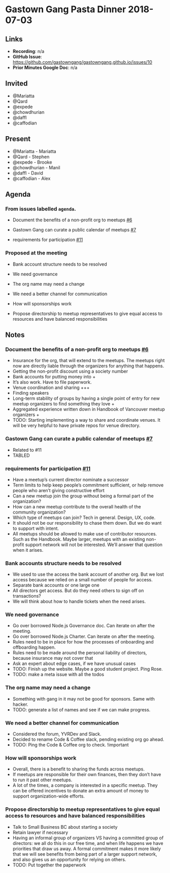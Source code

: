 # Gastown Gang Pasta Dinner 2018-07-03

## Links

* **Recording**: n/a
* **GitHub Issue**: https://github.com/gastowngang/gastowngang.github.io/issues/10
* **Prior Minutes Google Doc**: n/a

## Invited
* @Mariatta
* @Qard
* @expede
* @chowdhurian
* @daffl
* @caffodian

## Present
* @Mariatta - Mariatta
* @Qard - Stephen
* @expede - Brooke
* @chowdhurian - Manil
* @daffl - David
* @caffodian - Alex

## Agenda

### From issues labelled `agenda`.

* Document the benefits of a non-profit org to meetups [#6](https://github.com/gastowngang/gastowngang.github.io/issues/6)

* Gastown Gang can curate a public calendar of meetups [#7](https://github.com/gastowngang/gastowngang.github.io/issues/7)

* requirements for participation [#11](https://github.com/gastowngang/gastowngang.github.io/issues/11)

### Proposed at the meeting

* Bank account structure needs to be resolved 

* We need governance

* The org name may need a change

* We need a better channel for communication

* How will sponsorships work

* Propose directorship to meetup representatives to give equal access to resources and have balanced responsibilities

## Notes

### Document the benefits of a non-profit org to meetups [#6](https://github.com/gastowngang/gastowngang.github.io/issues/6)
* Insurance for the org, that will extend to the meetups. The meetups right now are directly liable through the organizers for anything that happens.
* Getting the non-profit discount using a society number
* Bank accounts for putting money into +
* It’s also work. Have to file paperwork.
* Venue coordination and sharing +++
* Finding speakers
* Long-term stability of groups by having a single point of entry for new meetup organizers to find something they love +
* Aggregated experience written down in Handbook of Vancouver meetup organizers +
* TODO: Starting implementing a way to share and coordinate venues. It will be very helpful to have private repos for venue directory.

### Gastown Gang can curate a public calendar of meetups [#7](https://github.com/gastowngang/gastowngang.github.io/issues/7)
* Related to #11
* TABLED

### requirements for participation [#11](https://github.com/gastowngang/gastowngang.github.io/issues/11)
* Have a meetup’s current director nominate a successor
* Term limits to help keep people’s commitment sufficient, or help remove people who aren’t giving constructive effort
* Can a new meetup join the group without being a formal part of the organization?
* How can a new meetup contribute to the overall health of the community organization?
* Which type of meetups can join? Tech in general. Design, UX, code.
* It should not be our responsibility to chase them down. But we do want to support with intent.
* All meetups should be allowed to make use of contributor resources. Such as the Handbook. Maybe larger, meetups with an existing non-profit support network will not be interested. We’ll answer that question when it arises.

### Bank accounts structure needs to be resolved 
* We used to use the access the bank account of another org. But we lost access because we relied on a small number of people for access.
* Separate bank accounts or one large one
* All directors get access. But do they need others to sign off on transactions?
* We will think about how to handle tickets when the need arises.

### We need governance
* Go over borrowed Node.js Governance doc. Can iterate on after the meeting.
* Go over borrowed Node.js Charter. Can iterate on after the meeting.
* Rules need to be in place for how the processes of onboarding and offboarding happen.
* Rules need to be made around the personal liability of directors, because insurance may not cover that
* Ask an expert about edge cases, if we have unusual cases
* TODO: Finish up the website. Maybe a good student project. Ping Rose.
* TODO: make a meta issue with all the todos

### The org name may need a change
* Something with gang in it may not be good for sponsors. Same with hacker.
* TODO: generate a list of names and see if we can make progress.

### We need a better channel for communication
* Considered the forum, YVRDev and Slack.
* Decided to rename Code & Coffee slack, pending existing org go ahead.
* TODO: Ping the Code & Coffee org to check. !important

### How will sponsorships work
* Overall, there is a benefit to sharing the funds across meetups.
* If meetups are responsible for their own finances, then they don’t have to run it past other meetups.
* A lot of the times, a company is interested in a specific meetup. They can be offered incentives to donate an extra amount of money to support organization-wide efforts.

### Propose directorship to meetup representatives to give equal access to resources and have balanced responsibilities
* Talk to Small Business BC about starting a society
* Retain lawyer if necessary
* Having an informal group of organizers VS having a committed group of directors: we all do this in our free time, and when life happens we have priorities that draw us away. A formal commitment makes it more likely that we will see benefits from being part of a larger support network, and also gives us an opportunity for relying on others.
* TODO: Put together the paperwork

